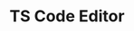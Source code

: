 ---
title: TS Code Editor
description: You can download latest releases of Sketchware Pro from here.
---